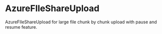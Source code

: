# AzureFIleShareUpload
AzureFIleShareUpload for large file chunk by chunk upload with pause and resume feature. 
